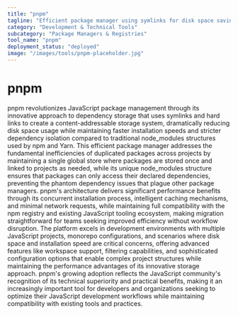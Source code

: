 ```yaml
---
title: "pnpm"
tagline: "Efficient package manager using symlinks for disk space savings"
category: "Development & Technical Tools"
subcategory: "Package Managers & Registries"
tool_name: "pnpm"
deployment_status: "deployed"
image: "/images/tools/pnpm-placeholder.jpg"
---
```


# pnpm

pnpm revolutionizes JavaScript package management through its innovative approach to dependency storage that uses symlinks and hard links to create a content-addressable storage system, dramatically reducing disk space usage while maintaining faster installation speeds and stricter dependency isolation compared to traditional node_modules structures used by npm and Yarn. This efficient package manager addresses the fundamental inefficiencies of duplicated packages across projects by maintaining a single global store where packages are stored once and linked to projects as needed, while its unique node_modules structure ensures that packages can only access their declared dependencies, preventing the phantom dependency issues that plague other package managers. pnpm's architecture delivers significant performance benefits through its concurrent installation process, intelligent caching mechanisms, and minimal network requests, while maintaining full compatibility with the npm registry and existing JavaScript tooling ecosystem, making migration straightforward for teams seeking improved efficiency without workflow disruption. The platform excels in development environments with multiple JavaScript projects, monorepo configurations, and scenarios where disk space and installation speed are critical concerns, offering advanced features like workspace support, filtering capabilities, and sophisticated configuration options that enable complex project structures while maintaining the performance advantages of its innovative storage approach. pnpm's growing adoption reflects the JavaScript community's recognition of its technical superiority and practical benefits, making it an increasingly important tool for developers and organizations seeking to optimize their JavaScript development workflows while maintaining compatibility with existing tools and practices.